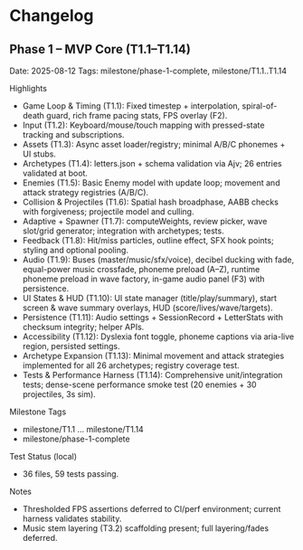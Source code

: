 # Changelog

## Phase 1 – MVP Core (T1.1–T1.14)
Date: 2025-08-12
Tags: milestone/phase-1-complete, milestone/T1.1..T1.14

Highlights
- Game Loop & Timing (T1.1): Fixed timestep + interpolation, spiral-of-death guard, rich frame pacing stats, FPS overlay (F2).
- Input (T1.2): Keyboard/mouse/touch mapping with pressed-state tracking and subscriptions.
- Assets (T1.3): Async asset loader/registry; minimal A/B/C phonemes + UI stubs.
- Archetypes (T1.4): letters.json + schema validation via Ajv; 26 entries validated at boot.
- Enemies (T1.5): Basic Enemy model with update loop; movement and attack strategy registries (A/B/C).
- Collision & Projectiles (T1.6): Spatial hash broadphase, AABB checks with forgiveness; projectile model and culling.
- Adaptive + Spawner (T1.7): computeWeights, review picker, wave slot/grid generator; integration with archetypes; tests.
- Feedback (T1.8): Hit/miss particles, outline effect, SFX hook points; styling and optional pooling.
- Audio (T1.9): Buses (master/music/sfx/voice), decibel ducking with fade, equal-power music crossfade, phoneme preload (A–Z), runtime phoneme preload in wave factory, in-game audio panel (F3) with persistence.
- UI States & HUD (T1.10): UI state manager (title/play/summary), start screen & wave summary overlays, HUD (score/lives/wave/targets).
- Persistence (T1.11): Audio settings + SessionRecord + LetterStats with checksum integrity; helper APIs.
- Accessibility (T1.12): Dyslexia font toggle, phoneme captions via aria-live region, persisted settings.
- Archetype Expansion (T1.13): Minimal movement and attack strategies implemented for all 26 archetypes; registry coverage test.
- Tests & Performance Harness (T1.14): Comprehensive unit/integration tests; dense-scene performance smoke test (20 enemies + 30 projectiles, 3s sim).

Milestone Tags
- milestone/T1.1 … milestone/T1.14
- milestone/phase-1-complete

Test Status (local)
- 36 files, 59 tests passing.

Notes
- Thresholded FPS assertions deferred to CI/perf environment; current harness validates stability.
- Music stem layering (T3.2) scaffolding present; full layering/fades deferred.


